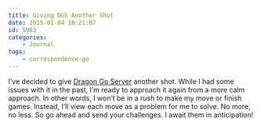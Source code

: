 ```yaml
---
title: Giving DGS Another Shot
date: 2015-01-04 10:21:07
id: 5963
categories:
	- Journal
tags:
	- correspondence-go
---
```


I’ve decided to give [Dragon Go Server](http://www.dragongoserver.net/index.php "Dragon Go Server") another shot. While I had some issues with it in the past, I’m ready to approach it again from a more calm approach. In other words, I won’t be in a rush to make my move or finish games. Instead, I’ll view each move as a problem for me to solve. No more, no less. So go ahead and send your challenges. I await them in anticipation!